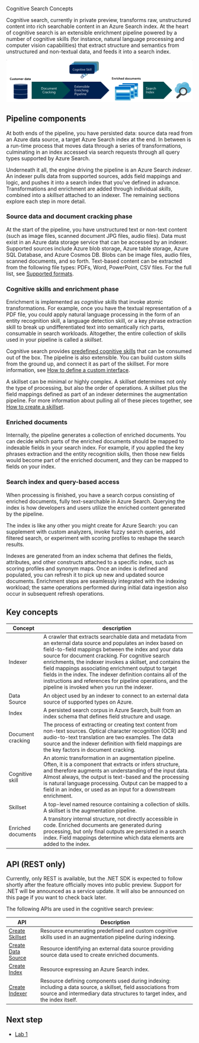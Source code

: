 Cognitive Search Concepts

Cognitive search, currently in private preview, transforms raw, unstructured content into rich searchable content in an Azure Search index. At the heart of cognitive search is an extensible enrichment pipeline powered by a number of cognitive skills (for instance, natural language processing and computer vision capabilities) that extract structure and semantics from unstructured and non-textual data, and feeds it into a search index. 

![Component diagram of enrichment, augmentation pipeline](./media/cogsearch-architecture.png)

## Pipeline components

At both ends of the pipeline, you have persisted data: source data read from an Azure data source, a target Azure Search index at the end. In between is a run-time process that moves data through a series of transformations, culminating in an index accessed via search requests through all query types supported by Azure Search. 

Underneath it all, the engine driving the pipeline is an Azure Search *indexer*. An indexer pulls data from supported sources, adds field mappings and logic, and pushes it into a search index that you've defined in advance. Transformations and enrichment are added through individual *skills*, combined into a *skillset* attached to an indexer. The remaining sections explore each step in more detail.

### Source data and document cracking phase

At the start of the pipeline, you have unstructured text or non-text content (such as image files, scanned document JPG files, audio files). Data must exist in an Azure data storage service that can be accessed by an indexer. Supported sources include Azure blob storage, Azure table storage, Azure SQL Database, and Azure Cosmos DB. Blobs can be image files, audio files, scanned documents, and so forth. Text-based content can be extracted from the following file types: PDFs, Word, PowerPoint, CSV files. For the full list, see [Supported formats](https://docs.microsoft.com/en-us/azure/search/search-howto-indexing-azure-blob-storage#supported-document-formats).

### Cognitive skills and enrichment phase

Enrichment is implemented as *cognitive skills* that invoke atomic transformations. For example, once you have the textual representation of a PDF file, you could apply natural language processing in the form of an entity recognition skill, a language detection skill, or a key phrase extraction skill to break up undifferentiated text into semantically rich parts, consumable in search workloads. Altogether, the entire collection of skills used in your pipeline is called a *skillset*.  

Cognitive search provides [predefined cognitive skills](cognitive-search-predefined-skills.md) that can be consumed out of the box. The pipeline is also extensible. You can build custom skills from the ground up, and connect it as part of the skillset. For more information, see [How to define a custom interface](cognitive-search-custom-skill-interface.md).

A skillset can be minimal or highly complex. A skillset determines not only the type of processing, but also the order of operations. A skillset plus the field mappings defined as part of an indexer determines the augmentation pipeline. For more information about pulling all of these pieces together, see [How to create a skillset](cognitive-search-defining-skillset.md).

### Enriched documents

Internally, the pipeline generates a collection of enriched documents. You can decide which parts of the enriched documents should be mapped to indexable fields in your search index. For example, if you applied the key phrases extraction and the entity recognition skills, then those new fields would become part of the enriched document, and they can be mapped to fields on your index.

### Search index and query-based access

When processing is finished, you have a search corpus consisting of enriched documents, fully text-searchable in Azure Search. Querying the index is how developers and users utilize the enriched content generated by the pipeline. 

The index is like any other you might create for Azure Search: you can supplement with custom analyzers, invoke fuzzy search queries, add filtered search, or experiment with scoring profiles to reshape the search results.

Indexes are generated from an index schema that defines the fields, attributes, and other constructs attached to a specific index, such as scoring profiles and synonym maps. Once an index is defined and populated, you can refresh it to pick up new and updated source documents. Enrichment steps are seamlessly integrated with the indexing workload; the same operations performed during initial data ingestion also occur in subsequent refresh operations.

<a name="feature-concepts"></a>

## Key concepts

| Concept | description|
|---------|------------|
| Indexer |  A crawler that extracts searchable data and metadata from an external data source and populates an index based on field-to-field mappings between the index and your data source for document cracking. For cognitive search enrichments, the indexer invokes a skillset, and contains the field mappings associating enrichment output to target fields in the index. The indexer definition contains all of the instructions and references for pipeline operations, and the pipeline is invoked when you run the indexer. |
| Data Source  | An object used by an indexer to connect to an external data source of supported types on Azure. |
| Index | A persisted search corpus in Azure Search, built from an index schema that defines field structure and usage. |
| Document cracking | The process of extracting or creating text content from non-text sources. Optical character recognition (OCR) and audio-to-text translation are two examples. The data source and the indexer definition with field mappings are the key factors in document cracking. |
| Cognitive skill | An atomic transformation in an augmentation pipeline. Often, it is a component that extracts or infers structure, and therefore augments an understanding of the input data. Almost always, the output is text-based and the processing is natural language processing. Output can be mapped to a field in an index, or used as an input for a downstream enrichment. |
| Skillset | A top-level named resource containing a collection of skills. A skillset is the augmentation pipeline. |
| Enriched documents | A transitory internal structure, not directly accessible in code. Enriched documents are generated during processing, but only final outputs are persisted in a search index. Field mappings determine which data elements are added to the index. |


## API (REST only)

Currently, only REST is available, but the .NET SDK is expected to follow shortly after the feature officially moves into public preview. Support for .NET will be announced as a service update. It will also be announced on this page if you want to check back later.

The following APIs are used in the cognitive search preview:

| API | Description |
|-----|-------------|
| [Create Skillset](ref-create-skillset.md)  | Resource enumerating predefined and custom cognitive skills used in an augmentation pipeline during indexing.  |
| [Create Data Source](ref-create-data-source.md)  | Resource identifying an external data source providing source data used to create enriched documents.  |
| [Create Index](ref-create-index.md)  | Resource expressing an Azure Search index.  |
| [Create Indexer](ref-create-indexer.md)  | Resource defining components used during indexing: including a data source, a skillset, field associations from source and intermediary data structures to target index, and the index itself.   |

## Next step

+ [Lab 1](cognitive-search-create-custom-skill-example.md)

